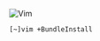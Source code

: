 ![Vim](http://upload.wikimedia.org/wikipedia/commons/thumb/9/9f/Vimlogo.svg/60px-Vimlogo.svg.png)

```
[~]vim +BundleInstall

```
